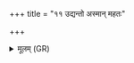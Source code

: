 +++
title = "११ उद्यन्तो अस्मान् महतः"

+++
<details><summary>मूलम् (GR)</summary>

उद्यन्तो अस्मान् महतः समुद्रान्  
मुच्यमानो अंहसः पाप्मनश् च ।  
पुनर् मनः पुनर् आयुर् न आगन्  
मा मा दभन् पणयो यातुधानाः ॥
</details>